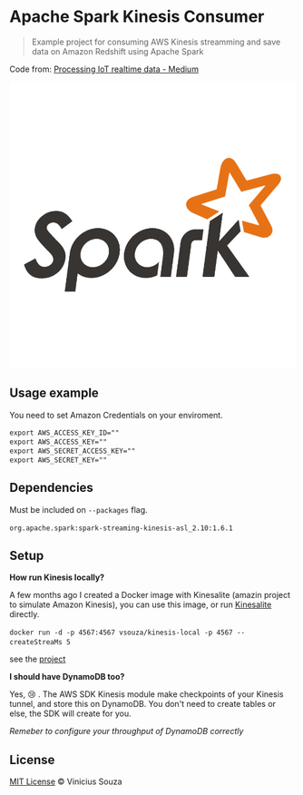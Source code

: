 # Apache Spark Kinesis Consumer

> Example project for consuming AWS Kinesis streamming and save data on Amazon Redshift using Apache Spark

Code from: [Processing IoT realtime data - Medium](https://medium.com/@iamvsouza/processing-grandparents-realtime-data-d6b8c99e0b43)

![](header.png)

## Usage example

You need to set Amazon Credentials on your enviroment.

```shell
export AWS_ACCESS_KEY_ID=""
export AWS_ACCESS_KEY=""
export AWS_SECRET_ACCESS_KEY=""
export AWS_SECRET_KEY=""
```

## Dependencies

Must be included on `--packages` flag.

`org.apache.spark:spark-streaming-kinesis-asl_2.10:1.6.1`

## Setup

__How run Kinesis locally?__

A few months ago I created a Docker image with Kinesalite (amazin project to simulate Amazon Kinesis), you can use
this image, or run [Kinesalite]() directly.

`docker run -d -p 4567:4567 vsouza/kinesis-local -p 4567 --createStreaMs 5`

see the [project](https://github.com/vsouza/docker-Kinesis-local)

__I should have DynamoDB too?__

Yes, :cry: . The AWS SDK Kinesis module make checkpoints of your Kinesis tunnel, and store this on DynamoDB. You don't
need to create tables or else, the SDK will create for you. 

*Remeber to configure your  throughput of DynamoDB correctly*

## License

[MIT License](http://vsouza.mit-license.org/) © Vinicius Souza
